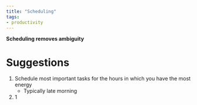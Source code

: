 ```yaml
---
title: "Scheduling"
tags:
- productivity
---
```

**Scheduling removes ambiguity**

# Suggestions
1. Schedule most important tasks for the hours in which you have the most energy
	- Typically late morning 
2. 1



